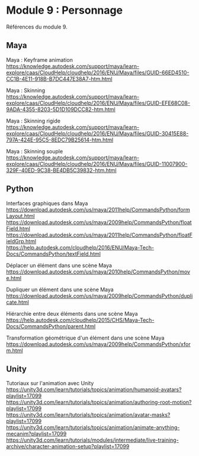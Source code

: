 # Module 9 : Personnage

Références du module 9.

## Maya

Maya : Keyframe animation  
https://knowledge.autodesk.com/support/maya/learn-explore/caas/CloudHelp/cloudhelp/2016/ENU/Maya/files/GUID-66ED4510-CC1B-4E11-918B-B7DC447E38A7-htm.html

Maya : Skinning  
https://knowledge.autodesk.com/support/maya/learn-explore/caas/CloudHelp/cloudhelp/2016/ENU/Maya/files/GUID-EFE68C08-9ADA-4355-8203-5D1D109DCC82-htm.html

Maya : Skinning rigide  
https://knowledge.autodesk.com/support/maya/learn-explore/caas/CloudHelp/cloudhelp/2016/ENU/Maya/files/GUID-30415E88-797A-424E-95C5-8EDC79B25614-htm.html

Maya : Skinning souple  
https://knowledge.autodesk.com/support/maya/learn-explore/caas/CloudHelp/cloudhelp/2016/ENU/Maya/files/GUID-11007900-329F-40ED-9C38-BE4DB5C39832-htm.html

## Python

Interfaces graphiques dans Maya  
https://download.autodesk.com/us/maya/2011help/CommandsPython/formLayout.html  
https://download.autodesk.com/us/maya/2009help/CommandsPython/floatField.html  
https://download.autodesk.com/us/maya/2011help/CommandsPython/floatFieldGrp.html  
https://help.autodesk.com/cloudhelp/2016/ENU/Maya-Tech-Docs/CommandsPython/textField.html

Déplacer un élément dans une scène Maya  
https://download.autodesk.com/us/maya/2010help/CommandsPython/move.html

Dupliquer un élément dans une scène Maya  
https://download.autodesk.com/us/maya/2009help/CommandsPython/duplicate.html

Hiérarchie entre deux éléments dans une scène Maya  
https://help.autodesk.com/cloudhelp/2015/CHS/Maya-Tech-Docs/CommandsPython/parent.html

Transformation géométrique d'un élément dans une scène Maya  
https://download.autodesk.com/us/maya/2009help/CommandsPython/xform.html

## Unity

Tutoriaux sur l'animation avec Unity  
https://unity3d.com/learn/tutorials/topics/animation/humanoid-avatars?playlist=17099  
https://unity3d.com/learn/tutorials/topics/animation/authoring-root-motion?playlist=17099  
https://unity3d.com/learn/tutorials/topics/animation/avatar-masks?playlist=17099  
https://unity3d.com/learn/tutorials/topics/animation/animate-anything-mecanim?playlist=17099  
https://unity3d.com/learn/tutorials/modules/intermediate/live-training-archive/character-animation-setup?playlist=17099
